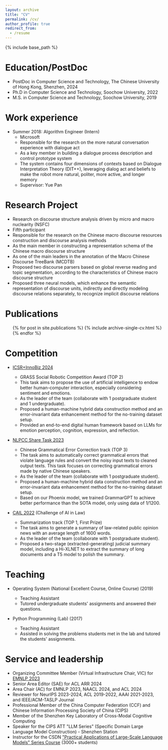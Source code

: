 ```yaml
---
layout: archive
title: "CV"
permalink: /cv/
author_profile: true
redirect_from:
  - /resume
---
```


{% include base_path %}

Education/PostDoc
======
* PostDoc in Computer Science and Technology, The Chinese University of Hong Kong, Shenzhen, 2024
* Ph.D in Computer Science and Technology, Soochow University, 2022
* M.S. in Computer Science and Technology, Soochow University, 2019

Work experience
======
* Summer 2018: Algorithm Engineer (Intern)
  * Microsoft 
  * Responsible for the research on the more natural conversation experience with dialogue act
  * As a key member in building a dialogue process description and control prototype system
  * The system contains four dimensions of contexts based on Dialogue Interpretation Theory (DIT++), leveraging dialog act and beliefs to make the robot more natural, politer, more active, and longer memory
  * Supervisor: Yue Pan
  
Research Project
======
* Research on discourse structure analysis driven by micro and macro nuclearity (NSFC)
* Fifth participant 
* Responsible for the research on the Chinese macro discourse resources construction and discourse analysis methods
* As the main member in constructing a representation schema of the Chinese macro discourse structure
* As one of the main leaders in the annotation of the Macro Chinese Discourse TreeBank (MCDTB)
* Proposed two discourse parsers based on global reverse reading and topic segmentation, according to the characteristics of Chinese macro discourse structure
* Proposed three neural models, which enhance the semantic representation of discourse units, indirectly and directly modeling discourse relations separately, to recognize implicit discourse relations

Publications
======
  <ul>{% for post in site.publications %}
    {% include archive-single-cv.html %}
  {% endfor %}</ul>
  
Competition
======
* [ICSR+InnoBiz 2024](https://www.asianlp.sg/conferences/icsr2024/web/)
    * GRASS Social Robotic Competition Award (TOP 2)
    * This task aims to propose the use of artificial intelligence to endow better human-computer interaction, especially considering sentiment and emotions.
    * As the leader of the team (collaborate with 1 postgraduate student and 1 undergraduate).
    * Proposed a human-machine hybrid data construction method and an error-invariant data enhancement method for the no-training dataset setup.
    * Provided an end-to-end digital human framework based on LLMs for emotion perception, cognition, expression, and reflection.
      
* [NLPCC Share Task 2023](http://tcci.ccf.org.cn/conference/2023/cfpt.php) 
    * Chinese Grammatical Error Correction track (TOP 3)
    * The task  aims to automatically correct grammatical errors that violate language rules and convert the noisy input texts to cleaned output texts. This task focuses on correcting grammatical errors made by native Chinese speakers.
    * As the leader of the team (collaborate with 1 postgraduate student).
    * Proposed a human-machine hybrid data construction method and an error-invariant data enhancement method for the no-training dataset setup.
    * Based on our Phoenix model,  we trained GrammarGPT to achieve better performance than the SOTA model, only using data of 1/1200.
      
 * [CAIL 2022](http://cail.cipsc.org.cn/task_summit.html?raceID=4&cail_tag=2022) (Challenge of AI in Law)
    * Summarization track (TOP 1, First Prize)
    * The task aims to generate a summary of law-related public opinion news with an average length of 1600 words.
    * As the leader of the team (collaborate with 1 postgraduate student).
    * Proposed a two-stage (extracted-generating) judicial summary model, including a Hi-XLNET to extract the summary of long documents and a T5 model to polish the summary.
  
Teaching
======
  * Operating System (National Excellent Course, Online Course) (2019)
      * Teaching Assistant 
      * Tutored undergraduate students' assignments and answered their questions. 
   
  * Python Programming (Lab) (2017)
      * Teaching Assistant 
      * Assisted in solving the problems students met in the lab and tutored the students' assignments. 
  
Service and leadership
======
* Organizing Committee Member (Virtual Infrastructure Chair, VIC) for [EMNLP 2023](https://2023.emnlp.org/organization/)
* Senior Area Editor (SAE) for ACL ARR 2024
* Area Chair (AC) for EMNLP 2023, NAACL 2024, and ACL 2024
* Reviewer for NeurIPS 2023-2024, ACL 2019-2022, AAAI 2021-2023, and IEEE/ACM-TASLP Journal
* Professional Member of the China Computer Federation (CCF) and Chinese Information Processing Society of China (CIPS)
* Member of the Shenzhen Key Laboratory of Cross-Modal Cognitive Computing
* Speaker for the CIPS ATT "LLM Series" (Specific Domain Large Language Model Construction) - Shenzhen Station 
* Instructor for the CSDN ["Practical Applications of Large-Scale Language Models" Series Course](https://edu.csdn.net/course/detail/38824) (3000+ students)

